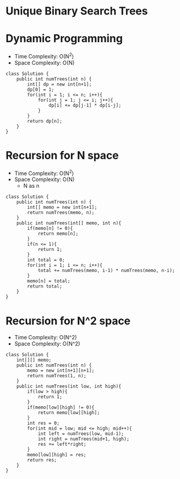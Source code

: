 # Unique Binary Search Trees
# Dynamic Programming
* Time Complexity: O(N<sup>2</sup>)
* Space Complexity: O(N)
```
class Solution {
    public int numTrees(int n) {
        int[] dp = new int[n+1];
        dp[0] = 1;
        for(int i = 1; i <= n; i++){
            for(int j = 1; j <= i; j++){
                dp[i] += dp[j-1] * dp[i-j];
            }
        }
        return dp[n];
    }
}
```
# Recursion for N space
* Time Complexity: O(N<sup>2</sup>)
* Space Complexity: O(N)
	* N as n
```
class Solution {
    public int numTrees(int n) {
        int[] memo = new int[n+1];
        return numTrees(memo, n);
    }
    public int numTrees(int[] memo, int n){
        if(memo[n] != 0){
            return memo[n];
        }
        if(n <= 1){
            return 1;
        }
        int total = 0;
        for(int i = 1; i <= n; i++){
            total += numTrees(memo, i-1) * numTrees(memo, n-i);
        }
        memo[n] = total;
        return total;
    }
}
```
# Recursion for N^2 space
* Time Complexity: O(N^2)
* Space Complexity: O(N^2)
```
class Solution {
    int[][] memo;
    public int numTrees(int n) {
        memo = new int[n+1][n+1];
        return numTrees(1, n);
    }
    public int numTrees(int low, int high){
        if(low > high){
            return 1;
        }
        if(memo[low][high] != 0){
            return memo[low][high];
        }
        int res = 0;
        for(int mid = low; mid <= high; mid++){
            int left = numTrees(low, mid-1);
            int right = numTrees(mid+1, high);
            res += left*right;
        }
        memo[low][high] = res;
        return res;
    }
}
```